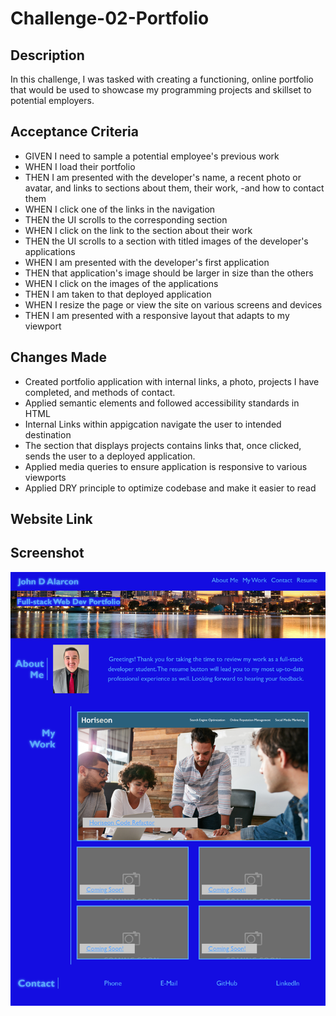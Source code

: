 # Challenge-02-Portfolio

## Description

In this challenge, I was tasked with creating a functioning, online portfolio that would be used to showcase my programming projects and skillset to potential employers.

## Acceptance Criteria

- GIVEN I need to sample a potential employee's previous work
- WHEN I load their portfolio
- THEN I am presented with the developer's name, a recent photo or avatar, and links to sections about them, their work, -and how to contact them
- WHEN I click one of the links in the navigation
- THEN the UI scrolls to the corresponding section
- WHEN I click on the link to the section about their work
- THEN the UI scrolls to a section with titled images of the developer's applications
- WHEN I am presented with the developer's first application
- THEN that application's image should be larger in size than the others
- WHEN I click on the images of the applications
- THEN I am taken to that deployed application
- WHEN I resize the page or view the site on various screens and devices
- THEN I am presented with a responsive layout that adapts to my viewport

## Changes Made

- Created portfolio application with internal links, a photo, projects I have completed, and methods of contact.
- Applied semantic elements and followed accessibility standards in HTML
- Internal Links within appigcation navigate the user to intended destination
- The section that displays projects contains links that, once clicked, sends the user to a deployed application.
- Applied media queries to ensure application is responsive to various viewports
- Applied DRY principle to optimize codebase and make it easier to read 

## Website Link

## Screenshot

![screenshot](./Assets/images/Challenge-02-porftolio-screenshot.png)